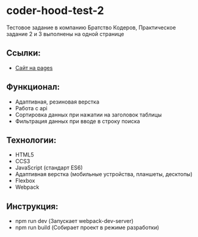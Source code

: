# coder-hood-test-2

Тестовое задание в компанию Братство Кодеров, Практическое задание 2 и 3 выполнены на одной странице

## Ссылки:

- [Сайт на pages](https://apant94.github.io/coder-hood-test-2/)

## Функционал:

- Адаптивная, резиновая верстка
- Работа с api
- Сортировка данных при нажатии на заголовок таблицы
- Фильтрация данных при вводе в строку поиска

## Технологии:

- HTML5
- CCS3
- JavaScript (стандарт ES6)
- Адаптивная верстка (мобильные устройства, планшеты, десктопы)
- Flexbox
- Webpack

## Инструкция:

- npm run dev (Запускает webpack-dev-server)
- npm run build (Собирает проект в режиме разработки)
